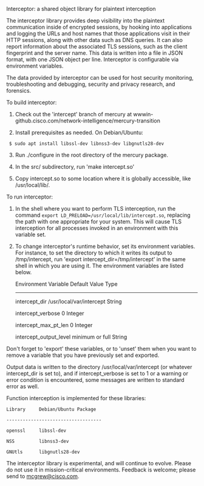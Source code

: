 Interceptor: a shared object library for plaintext interception

The interceptor library provides deep visibility into the plaintext
communication inside of encrypted sessions, by hooking into
applications and logging the URLs and host names that those
applications visit in their HTTP sessions, along with other data such
as DNS queries.  It can also report information about the associated
TLS sessions, such as the client fingerprint and the server name.
This data is written into a file in JSON format, with one JSON object
per line.  Interceptor is configurable via environment variables.

The data provided by interceptor can be used for host security
monitoring, troubleshooting and debugging, security and privacy
research, and forensics.

To build interceptor:

   1.  Check out the 'intercept' branch of mercury at
   wwwin-github.cisco.com/network-intelligence/mercury-transition

   2.  Install prerequisites as needed.  On Debian/Ubuntu:

     $ sudo apt install libssl-dev libnss3-dev libgnutls28-dev

   3.  Run ./configure in the root directory of the mercury package.

   4.  In the src/ subdirectory, run 'make intercept.so'

   5.  Copy intercept.so to some location where it is globally
       accessible, like /usr/local/lib/.

To run interceptor:

   1.  In the shell where you want to perform TLS interception, run
       the command `export LD_PRELOAD=/usr/local/lib/intercept.so`,
       replacing the path with one appropriate for your system.  This
       will cause TLS interception for all processes invoked in an
       environment with this variable set.

   2.  To change interceptor's runtime behavior, set its environment
       variables.  For instance, to set the directory to which it
       writes its output to /tmp/intercept, run 'export
       intercept_dir=/tmp/intercept' in the same shell in which you
       are using it.  The environment variables are listed below.


       Environment Variable    Default Value              Type

       -----------------------------------------------------------

       intercept_dir           /usr/local/var/intercept   String

       intercept_verbose       0                          Integer

       intercept_max_pt_len    0                          Integer

       intercept_output_level  minimum or full            String



Don't forget to 'export' these variables, or to 'unset' them when you
want to remove a variable that you have previously set and exported.

Output data is written to the directory /usr/local/var/intercept (or
whatever intercept_dir is set to), and if intercept_verbose is set to
1 or a warning or error condition is encountered, some messages are
written to standard error as well.

Function interception is implemented for these libraries:

    Library     Debian/Ubuntu Package

    -----------------------------------

    openssl     libssl-dev

    NSS         libnss3-dev

    GNUtls      libgnutls28-dev


The interceptor library is experimental, and will continue to evolve.
Please do not use it in mission-critical environments.  Feedback is
welcome; please send to mcgrew@cisco.com.

